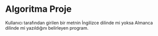 # Algoritma Proje
Kullanıcı tarafından girilen bir metnin İngilizce dilinde mi yoksa Almanca dilinde mi yazıldığını belirleyen program.
